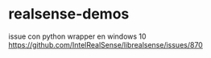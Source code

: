 # realsense-demos

issue con python wrapper en windows 10 
https://github.com/IntelRealSense/librealsense/issues/870
